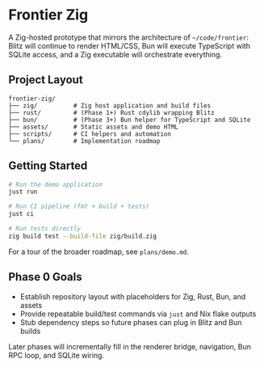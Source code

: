 # Frontier Zig

A Zig-hosted prototype that mirrors the architecture of `~/code/frontier`: Blitz will continue to render HTML/CSS, Bun will execute TypeScript with SQLite access, and a Zig executable will orchestrate everything.

## Project Layout

```
frontier-zig/
├── zig/          # Zig host application and build files
├── rust/         # (Phase 1+) Rust cdylib wrapping Blitz
├── bun/          # (Phase 3+) Bun helper for TypeScript and SQLite
├── assets/       # Static assets and demo HTML
├── scripts/      # CI helpers and automation
└── plans/        # Implementation roadmap
```

## Getting Started

```bash
# Run the demo application
just run

# Run CI pipeline (fmt + build + tests)
just ci

# Run tests directly
zig build test --build-file zig/build.zig
```

For a tour of the broader roadmap, see `plans/demo.md`.

## Phase 0 Goals

- Establish repository layout with placeholders for Zig, Rust, Bun, and assets
- Provide repeatable build/test commands via `just` and Nix flake outputs
- Stub dependency steps so future phases can plug in Blitz and Bun builds

Later phases will incrementally fill in the renderer bridge, navigation, Bun RPC loop, and SQLite wiring.


